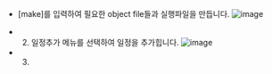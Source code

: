 - [make]를 입력하여 필요한 object file들과 실행파일을 만듭니다.
![image](https://user-images.githubusercontent.com/70621926/117542431-94ca6b80-b053-11eb-98c8-7b630237867e.png)

- 2. 일정추가 메뉴를 선택하여 일정을 추가힙니다.
![image](https://user-images.githubusercontent.com/70621926/117543146-8a5da100-b056-11eb-815a-4b0e794ebf55.png)

- 3. 
